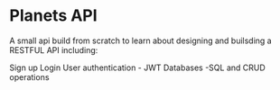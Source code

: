# Planets API

A small api build from scratch to learn about designing and builsding a RESTFUL API including:

Sign up
Login
User authentication - JWT
Databases -SQL
and CRUD operations
